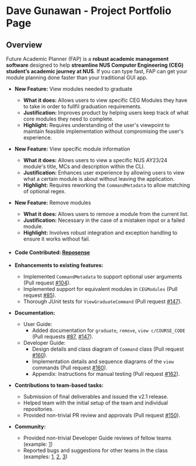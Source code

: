 # Dave Gunawan - Project Portfolio Page

## Overview

Future Academic Planner (FAP) is a **robust academic management software** designed to help **streamline NUS Computer
Engineering (CEG) student’s academic journey at NUS**. If you can type fast, FAP can get your module planning done
faster than your traditional GUI app.

- **New Feature:** View modules needed to graduate
    - **What it does:** Allows users to view specific CEG Modules they have to take in order to fullfil graduation
      requirements.
    - **Justification:** Improves product by helping users keep track of what core modules they need to complete.
    - **Highlight:** Requires understanding of the user's viewpoint to maintain feasible implementation without
      compromising the user's experience.
- **New Feature:** View specific module information
    - **What it does:** Allows users to view a specific NUS AY23/24 module's title, MCs and description within the CLI.
    - **Justification:** Enhances user experience by allowing users to view what a certain module is about without
      leaving
      the application.
    - **Highlight:** Requires reworking the `CommandMetadata` to allow matching of optional regex.
- **New Feature:** Remove modules
    - **What it does:** Allows users to remove a module from the current list.
    - **Justification:** Necessary in the case of a mistaken input or a failed module.
    - **Highlight:** Involves robust integration and exception handling to ensure it works without fail.


- #### Code Contributed: [Reposense](https://nus-cs2113-ay2324s2.github.io/tp-dashboard/?search=jensonjenkins&breakdown=true&sort=groupTitle%20dsc&sortWithin=title&since=2024-02-23&timeframe=commit&mergegroup=&groupSelect=groupByRepos&checkedFileTypes=docs~functional-code~test-code~other&tabOpen=true&tabType=authorship&tabAuthor=jensonjenkins&tabRepo=AY2324S2-CS2113-W14-3%2Ftp%5Bmaster%5D&authorshipIsMergeGroup=false&authorshipFileTypes=docs~functional-code~test-code&authorshipIsBinaryFileTypeChecked=false&authorshipIsIgnoredFilesChecked=false)

- **Enhancements to existing features:**

    - Implemented `CommandMetadata` to support optional user arguments (Pull
      request [#104](https://github.com/AY2324S2-CS2113-W14-3/tp/pull/104)).
    - Implemented support for equivalent modules in `CEGModules` (Pull
      request [#85](https://github.com/AY2324S2-CS2113-W14-3/tp/pull/85)).
    - Thorough JUnit tests for `ViewGraduateCommand` (Pull
      request [#147](https://github.com/AY2324S2-CS2113-W14-3/tp/pull/147/files#diff-87fdfa2f8184225c382d809a9d22c48adff277781c7d5dedc3e71bf811063153)).

- **Documentation:**
    - User Guide:
        - Added documentation for `graduate`, `remove`, `view c/COURSE_CODE`
          (Pull
          requests [#87](https://github.com/AY2324S2-CS2113-W14-3/tp/pull/87), [#147](https://github.com/AY2324S2-CS2113-W14-3/tp/pull/147)).
    - Developer Guide:
        - Design details and class diagram of `Command` class (Pull
          request [#160](https://github.com/AY2324S2-CS2113-W14-3/tp/pull/160)).
        - Implementation details and sequence diagrams of the `view` commands (Pull
          request [#160](https://github.com/AY2324S2-CS2113-W14-3/tp/pull/160)).
        - Appendix: Instructions for manual testing (Pull
          request [#162](https://github.com/AY2324S2-CS2113-W14-3/tp/pull/162)).

- **Contributions to team-based tasks:**
    - Submission of final deliverables and issued the v2.1 release.
    - Helped team with the initial setup of the team and individual repositories.
    - Provided non-trivial PR review and approvals (Pull
      request [#150](https://github.com/AY2324S2-CS2113-W14-3/tp/pull/150)).

- **Community:**
    - Provided non-trivial Developer Guide reviews of fellow teams (example:
      [1](https://github.com/nus-cs2113-AY2324S2/tp/pull/5/files/3d1a054570b167dd86c9e9791722a65713febb74#diff-1a95edf069a4136e9cb71bee758b0dc86996f6051f0d438ec2c424557de7160b))
    - Reported bugs and suggestions for other teams in the class (examples:
      [1](https://github.com/jensonjenkins/ped/issues/1), [2](https://github.com/jensonjenkins/ped/issues/3),
      [3](https://github.com/AY2324S2-CS2113-T12-3/tp/issues/172))
    


